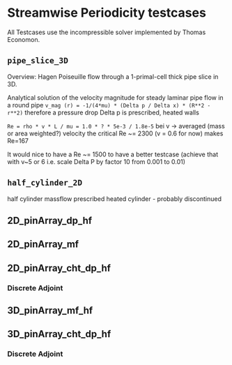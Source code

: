 # Streamwise Periodicity testcases

All Testcases use the incompressible solver implemented by Thomas Economon.

## `pipe_slice_3D`

Overview: Hagen Poiseuille flow through a 1-primal-cell thick pipe slice in 3D.

Analytical solution of the velocity magnitude for steady laminar pipe flow in a round pipe `v_mag (r) = -1/(4*mu) * (Delta p / Delta x) * (R**2 - r**2)` therefore a pressure drop Delta p is prescribed, heated walls

`Re = rho * v * L / mu = 1.0 * ? * 5e-3 / 1.8e-5` bei v -> averaged (mass or area weighted?) velocity the critical Re ~= 2300 (v = 0.6 for now) makes Re=167

It would nice to have a Re ~= 1500 to have a better testcase (achieve that with v~5 or 6 i.e. scale Delta P by factor 10 from 0.001 to 0.01)

##  `half_cylinder_2D`  
half cylinder massflow prescribed heated cylinder - probably discontinued

## 2D_pinArray_dp_hf

## 2D_pinArray_mf

## 2D_pinArray_cht_dp_hf

### Discrete Adjoint

## 3D_pinArray_mf_hf

## 3D_pinArray_cht_dp_hf

### Discrete Adjoint